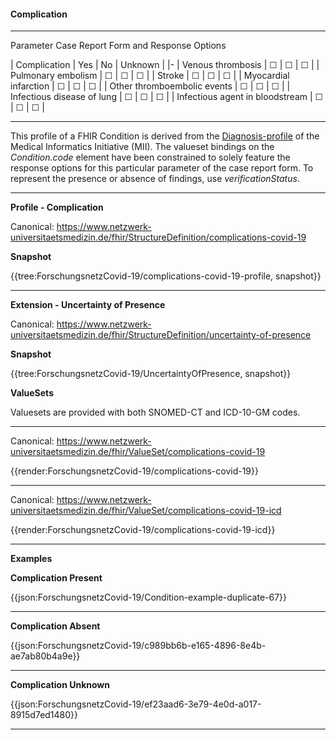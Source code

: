 #### Complication

---

Parameter Case Report Form and Response Options 

| Complication | Yes | No | Unknown |
|- 
| Venous thrombosis | &#9744; | &#9744; | &#9744; | 
| Pulmonary embolism | &#9744; | &#9744; | &#9744; | 
| Stroke | &#9744; | &#9744; | &#9744; | 
| Myocardial infarction | &#9744; | &#9744; | &#9744; | 
| Other thromboembolic events | &#9744; | &#9744; | &#9744; | 
| Infectious disease of lung | &#9744; | &#9744; | &#9744; | 
| Infectious agent in bloodstream | &#9744; | &#9744; | &#9744; | 

---

This profile of a FHIR Condition is derived from the [Diagnosis-profile](https://simplifier.net/medizininformatikinitiative-moduldiagnosen/diagnose) of the Medical Informatics Initiative (MII). The valueset bindings on the *Condition.code* element have been constrained to solely feature the response options for this particular parameter of the case report form. To represent the presence or absence of findings, use *verificationStatus*. 

---

**Profile - Complication**

Canonical: https://www.netzwerk-universitaetsmedizin.de/fhir/StructureDefinition/complications-covid-19

**Snapshot**

{{tree:ForschungsnetzCovid-19/complications-covid-19-profile, snapshot}}

---

**Extension - Uncertainty of Presence**

Canonical: https://www.netzwerk-universitaetsmedizin.de/fhir/StructureDefinition/uncertainty-of-presence

**Snapshot**

{{tree:ForschungsnetzCovid-19/UncertaintyOfPresence, snapshot}}

**ValueSets**

Valuesets are provided with both SNOMED-CT and ICD-10-GM codes.

---

Canonical: https://www.netzwerk-universitaetsmedizin.de/fhir/ValueSet/complications-covid-19

{{render:ForschungsnetzCovid-19/complications-covid-19}}

---

Canonical: https://www.netzwerk-universitaetsmedizin.de/fhir/ValueSet/complications-covid-19-icd

{{render:ForschungsnetzCovid-19/complications-covid-19-icd}}

---

**Examples**

**Complication Present**
<br>

{{json:ForschungsnetzCovid-19/Condition-example-duplicate-67}} 

---

**Complication Absent**
<br>

{{json:ForschungsnetzCovid-19/c989bb6b-e165-4896-8e4b-ae7ab80b4a9e}} 

---

**Complication Unknown**
<br>

{{json:ForschungsnetzCovid-19/ef23aad6-3e79-4e0d-a017-8915d7ed1480}} 

---
